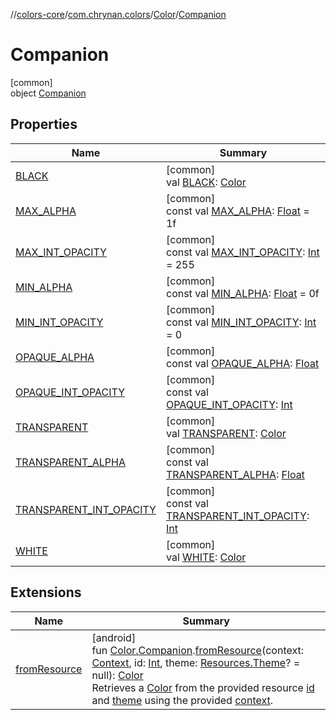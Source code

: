 //[colors-core](../../../../index.md)/[com.chrynan.colors](../../index.md)/[Color](../index.md)/[Companion](index.md)

# Companion

[common]\
object [Companion](index.md)

## Properties

| Name | Summary |
|---|---|
| [BLACK](-b-l-a-c-k.md) | [common]<br>val [BLACK](-b-l-a-c-k.md): [Color](../index.md) |
| [MAX_ALPHA](-m-a-x_-a-l-p-h-a.md) | [common]<br>const val [MAX_ALPHA](-m-a-x_-a-l-p-h-a.md): [Float](https://kotlinlang.org/api/latest/jvm/stdlib/kotlin/-float/index.html) = 1f |
| [MAX_INT_OPACITY](-m-a-x_-i-n-t_-o-p-a-c-i-t-y.md) | [common]<br>const val [MAX_INT_OPACITY](-m-a-x_-i-n-t_-o-p-a-c-i-t-y.md): [Int](https://kotlinlang.org/api/latest/jvm/stdlib/kotlin/-int/index.html) = 255 |
| [MIN_ALPHA](-m-i-n_-a-l-p-h-a.md) | [common]<br>const val [MIN_ALPHA](-m-i-n_-a-l-p-h-a.md): [Float](https://kotlinlang.org/api/latest/jvm/stdlib/kotlin/-float/index.html) = 0f |
| [MIN_INT_OPACITY](-m-i-n_-i-n-t_-o-p-a-c-i-t-y.md) | [common]<br>const val [MIN_INT_OPACITY](-m-i-n_-i-n-t_-o-p-a-c-i-t-y.md): [Int](https://kotlinlang.org/api/latest/jvm/stdlib/kotlin/-int/index.html) = 0 |
| [OPAQUE_ALPHA](-o-p-a-q-u-e_-a-l-p-h-a.md) | [common]<br>const val [OPAQUE_ALPHA](-o-p-a-q-u-e_-a-l-p-h-a.md): [Float](https://kotlinlang.org/api/latest/jvm/stdlib/kotlin/-float/index.html) |
| [OPAQUE_INT_OPACITY](-o-p-a-q-u-e_-i-n-t_-o-p-a-c-i-t-y.md) | [common]<br>const val [OPAQUE_INT_OPACITY](-o-p-a-q-u-e_-i-n-t_-o-p-a-c-i-t-y.md): [Int](https://kotlinlang.org/api/latest/jvm/stdlib/kotlin/-int/index.html) |
| [TRANSPARENT](-t-r-a-n-s-p-a-r-e-n-t.md) | [common]<br>val [TRANSPARENT](-t-r-a-n-s-p-a-r-e-n-t.md): [Color](../index.md) |
| [TRANSPARENT_ALPHA](-t-r-a-n-s-p-a-r-e-n-t_-a-l-p-h-a.md) | [common]<br>const val [TRANSPARENT_ALPHA](-t-r-a-n-s-p-a-r-e-n-t_-a-l-p-h-a.md): [Float](https://kotlinlang.org/api/latest/jvm/stdlib/kotlin/-float/index.html) |
| [TRANSPARENT_INT_OPACITY](-t-r-a-n-s-p-a-r-e-n-t_-i-n-t_-o-p-a-c-i-t-y.md) | [common]<br>const val [TRANSPARENT_INT_OPACITY](-t-r-a-n-s-p-a-r-e-n-t_-i-n-t_-o-p-a-c-i-t-y.md): [Int](https://kotlinlang.org/api/latest/jvm/stdlib/kotlin/-int/index.html) |
| [WHITE](-w-h-i-t-e.md) | [common]<br>val [WHITE](-w-h-i-t-e.md): [Color](../index.md) |

## Extensions

| Name | Summary |
|---|---|
| [fromResource](../../from-resource.md) | [android]<br>fun [Color.Companion](index.md#-1554372637%2FExtensions%2F747183510).[fromResource](../../from-resource.md)(context: [Context](https://developer.android.com/reference/kotlin/android/content/Context.html), id: [Int](https://kotlinlang.org/api/latest/jvm/stdlib/kotlin/-int/index.html), theme: [Resources.Theme](https://developer.android.com/reference/kotlin/android/content/res/Resources.Theme.html)? = null): [Color](../index.md#-1744101215%2FExtensions%2F747183510)<br>Retrieves a [Color](../index.md#-1744101215%2FExtensions%2F747183510) from the provided resource [id](../../from-resource.md) and [theme](../../from-resource.md) using the provided [context](../../from-resource.md). |
